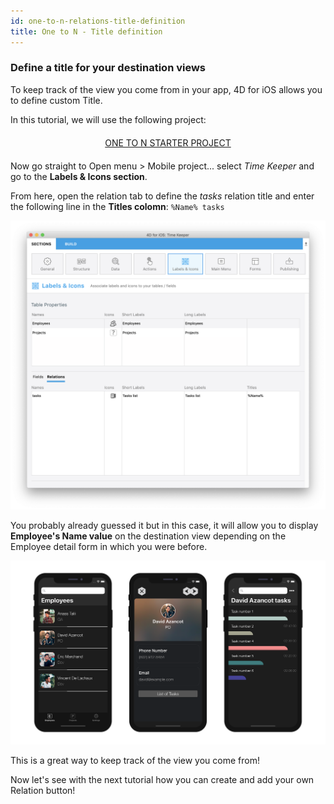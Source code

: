 ```yaml
---
id: one-to-n-relations-title-definition
title: One to N - Title definition
---
```


### Define a title for your destination views

To keep track of the view you come from in your app, 4D for iOS allows you to define custom Title.

In this tutorial, we will use the following project:

<div markdown="1" style="text-align: center; margin-top: 20px; margin-bottom: 20px">
<a class="button"
href="../assets/en/relations/TimeKeeper.4dbase.zip">ONE TO N STARTER PROJECT</a>
</div>

Now go straight to Open menu > Mobile project... select *Time Keeper* and go to the **Labels & Icons section**.

From here, open the relation tab to define the *tasks* relation title and enter the following line in the **Titles colomn**: ```%Name% tasks```

![Labels & Icons relation title](assets/en/relations/labels-icons-title-definition.png)

You probably already guessed it but in this case, it will allow you to display **Employee's Name value** on the destination view depending on the Employee detail form in which you were before. 

![Labels & Icons relation title](assets/en/relations/relations-title-definition.png)

This is a great way to keep track of the view you come from!

Now let's see with the next tutorial how you can create and add your own Relation button!
